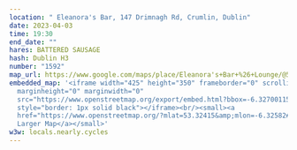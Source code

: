 ```yaml
---
location: " Eleanora's Bar, 147 Drimnagh Rd, Crumlin, Dublin"
date: 2023-04-03
time: 19:30
end_date: ""
hares: BATTERED SAUSAGE
hash: Dublin H3
number: "1592"
map_url: https://www.google.com/maps/place/Eleanora's+Bar+%26+Lounge/@53.3242155,-6.3276137,17z/data=!3m1!4b1!4m6!3m5!1s0x48670c893f5ed999:0x92992dde50d2da67!8m2!3d53.3242155!4d-6.325425!16s%2Fg%2F11bbrj6ksd
embedded_map: '<iframe width="425" height="350" frameborder="0" scrolling="no"
  marginheight="0" marginwidth="0"
  src="https://www.openstreetmap.org/export/embed.html?bbox=-6.32700115442276%2C53.32346403071258%2C-6.324635446071626%2C53.32483378261898&amp;layer=mapnik&amp;marker=53.32414891216215%2C-6.325818300247192"
  style="border: 1px solid black"></iframe><br/><small><a
  href="https://www.openstreetmap.org/?mlat=53.32415&amp;mlon=-6.32582#map=19/53.32415/-6.32582">View
  Larger Map</a></small>'
w3w: locals.nearly.cycles
---
```

